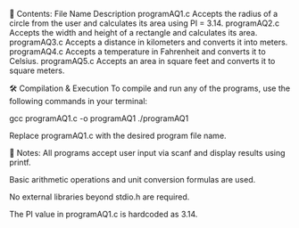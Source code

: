 📂 Contents:
File Name	Description
programAQ1.c	Accepts the radius of a circle from the user and calculates its area using PI = 3.14.
programAQ2.c	Accepts the width and height of a rectangle and calculates its area.
programAQ3.c	Accepts a distance in kilometers and converts it into meters.
programAQ4.c	Accepts a temperature in Fahrenheit and converts it to Celsius.
programAQ5.c	Accepts an area in square feet and converts it to square meters.

🛠️ Compilation & Execution
To compile and run any of the programs, use the following commands in your terminal:

gcc programAQ1.c -o programAQ1
./programAQ1

Replace programAQ1.c with the desired program file name.

📌 Notes:
All programs accept user input via scanf and display results using printf.

Basic arithmetic operations and unit conversion formulas are used.

No external libraries beyond stdio.h are required.

The PI value in programAQ1.c is hardcoded as 3.14.
